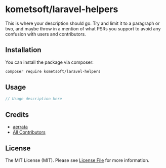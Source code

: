 # kometsoft/laravel-helpers

<!-- [![Latest Version on Packagist](https://img.shields.io/packagist/v/kometsoft/laravel-helpers.svg?style=flat-square)](https://packagist.org/packages/kometsoft/laravel-helpers)
[![Total Downloads](https://img.shields.io/packagist/dt/kometsoft/laravel-helpers.svg?style=flat-square)](https://packagist.org/packages/kometsoft/laravel-helpers)
![GitHub Actions](https://github.com/kometsoft/laravel-helpers/actions/workflows/main.yml/badge.svg) -->

This is where your description should go. Try and limit it to a paragraph or two, and maybe throw in a mention of what PSRs you support to avoid any confusion with users and contributors.

## Installation

You can install the package via composer:

```bash
composer require kometsoft/laravel-helpers
```

## Usage

```php
// Usage description here
```

## Credits

- [aerrata](https://github.com/kometsoft)
- [All Contributors](../../contributors)

## License

The MIT License (MIT). Please see [License File](LICENSE.md) for more information.
